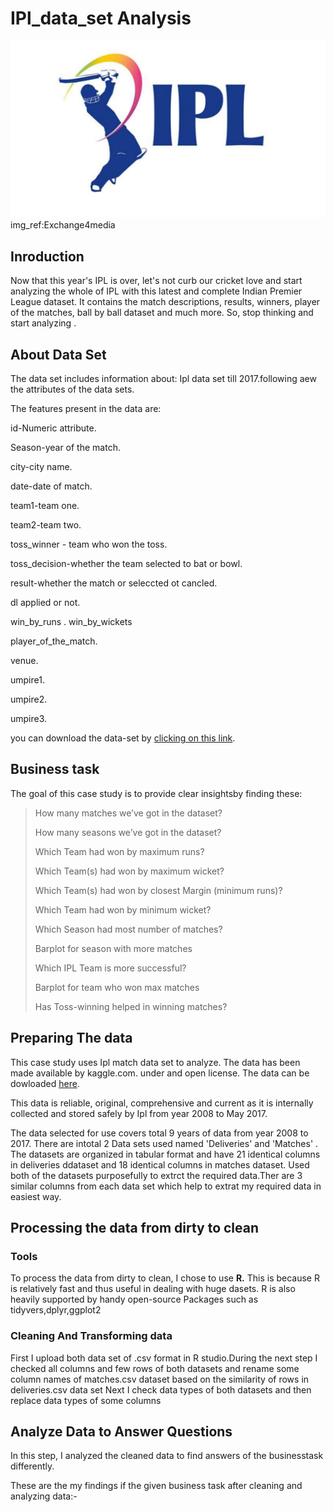 # IPl_data_set Analysis
![ipl Image](Images/ipl%20image.jpg)
img_ref:Exchange4media

## Inroduction

Now that this year's IPL is over, let's not curb our cricket love and start analyzing the whole of IPL with this latest and complete Indian Premier League dataset. It contains the match descriptions, results, winners, player of the matches, ball by ball dataset and much more. So, stop thinking and start analyzing .

## About Data Set

The data set includes information about: Ipl data set till 2017.following aew the attributes of the data sets.

The features present in the data are:

id-Numeric attribute.

Season-year of the match.

city-city name.

date-date of match.

team1-team one.

team2-team two.

toss_winner - team who won the toss.

toss_decision-whether the team selected to bat or bowl.
 
result-whether the match or seleccted ot cancled.

dl applied or not.

win_by_runs
.
win_by_wickets

player_of_the_match.

venue.

umpire1.

umpire2.

umpire3.

you can download the data-set by [clicking on this link](https://www.kaggle.com/datasets/patrickb1912/ipl-complete-dataset-20082020).

## Business task
The goal of this case study is to provide clear insightsby finding these:

>How many matches we’ve got in the dataset?
>
>How many seasons we’ve got in the dataset?
>
>Which Team had won by maximum runs?
>
>Which Team(s) had won by maximum wicket?
>
>Which Team(s) had won by closest Margin (minimum runs)?
>
>Which Team had won by minimum wicket?
>
>Which Season had most number of matches?
>
>Barplot for season with more matches
>
>Which IPL Team is more successful?
>
>Barplot for team who won max matches
>
>Has Toss-winning helped in winning matches?

## Preparing The data

This case study uses Ipl match data set  to analyze. The data has been made available by kaggle.com. under and open license. The data can be dowloaded [here](https://www.kaggle.com/datasets/patrickb1912/ipl-complete-dataset-20082020).

This data is reliable, original, comprehensive and current as it is internally collected and stored safely by Ipl from year 2008 to May 2017. 

The data selected for use covers total 9 years of data from year 2008 to 2017. There are intotal 2 Data sets used named 'Deliveries' and 'Matches' . The datasets are organized in tabular format and have 21 identical columns in deliveries ddataset and 18 identical columns in matches dataset. Used both of the datasets purposefully to extrct the required data.Ther are 3 similar columns from each data set which help to extrat my required data in easiest way.

## Processing the data from dirty to clean 

### Tools

To process the data from dirty to clean, I chose to use **R.** This is because R is relatively fast and thus useful in dealing with huge dasets. R is also heavily supported by handy open-source Packages such as tidyvers,dplyr,ggplot2

### Cleaning And Transforming data 
First I upload both  data set  of .csv format in R studio.During the next step I checked all columns and few rows of both datasets and rename some column names of matches.csv dataset based on the similarity of rows in deliveries.csv data set
Next I check data types of both datasets and then replace data types of some columns

## Analyze Data to Answer Questions

In this step, I analyzed the cleaned data to find answers of the businesstask  differently.

These are the my findings if the given business task after cleaning and analyzing data:-



